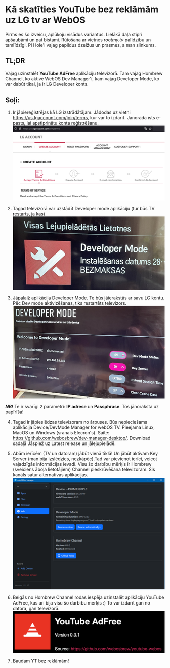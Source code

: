 # Kā skatīties YouTube bez reklāmām uz LG tv ar WebOS

Pirms es šo izveicu, aplūkoju visādus variantus. Lielākā daļa stipri apšaubāmi un pat bīstami. Rūtošana ar vietnes *rootmy.tv* palīdzību un tamlīdzīgi. Pi Hole'i vajag papildus dzelžus un prasmes, a man slinkums.

## TL;DR
Vajag uzinstalēt **YouTube AdFree** aplikāciju televizorā. Tam vajag Hombrew Channel, ko aktivē WebOS Dev Manager'ī, kam vajag Developer Mode, ko var dabūt tikai, ja ir LG Developer konts.

## Soļi:
1. Ir jāpiereģistrējas kā LG izstrādātājam. Jādodas uz vietni https://us.lgaccount.com/join/terms, kur var to izdarīt. Jānorāda īsts e-pasts, lai apstiprinātu konta reģistrēšanu.
   ![reģistrēšanās kā LG izstrādātājam](konta-registresana.png "reg")
   
2. Tagad televizorā var uzstādīt Developer mode aplikāciju (tur būs TV restarts, ja kas)
   ![Vajadzīgā aplikācija iekš TV veikala](IMG_5378.jpg "app")
3. Jāpalaiž aplikācija Developer Mode. Te būs jāierakstās ar savu LG kontu. Pēc Dev mode aktivizēšanas, tiks restartēts televizors.
   ![Developer Mode](IMG_5380.jpg "klacklac")
   
***NB!*** Te ir svarīgi 2 parametri: **IP adrese** un **Passphrase**. Tos jānoraksta uz papīrīša!

4. Tagad ir jāpieslēdzas televizoram no ārpuses. Būs nepieciešama aplikācija Device/DevMode Manager for webOS TV. Pieejama Linux, MacOS un Windows (sranais Elecron's). Saite: https://github.com/webosbrew/dev-manager-desktop/. Download sadaļā Jāspiež uz Latest release un jālejupielādē.
   
5. Abām ierīcēm (TV un datoram) jābūt vienā tīklā! Un jābūt aktīvam Key Server (man bija izslēdzies, nezkāpēc).Tad var pievienot ierīci, veicot vajadzīgās informācijas ievadi. Visu šo darbību mērķis ir Hombrew (sveiciens āboļa lietotājiem) Channel pieskrūvēšana televizoram. Šis kanāls satur alternatīvas aplikācijas.
    ![webos dev manager](webosManager.png "manageris")
   
6. Beigās no Hombrew Channel rodas iespēja uzinstalēt aplikāciju YouTube AdFree, kas arī bija visu šo darbību mērķis :) To var izdarīt gan no datora, gan televizorā.
   ![YouTube AdFree](YTAdFree.png "appa")
   
7. Baudam YT bez reklāmām!
